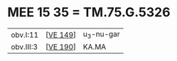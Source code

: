 # MEE 15 35 = TM.75.G.5326

|           |            |                      |
| --------- | ---------- | -------------------- |
| obv.I:11  | [[VE 149]] | u<sub>3</sub>-nu-gar |
| obv.III:3 | [[VE 190]] | KA.MA                |

[//begin]: # "Autogenerated link references for markdown compatibility"
[VE 149]: <VE 149> "VE 149 𒅇𒉡𒃻"
[VE 190]: <VE 190> "VE 190"
[//end]: # "Autogenerated link references"